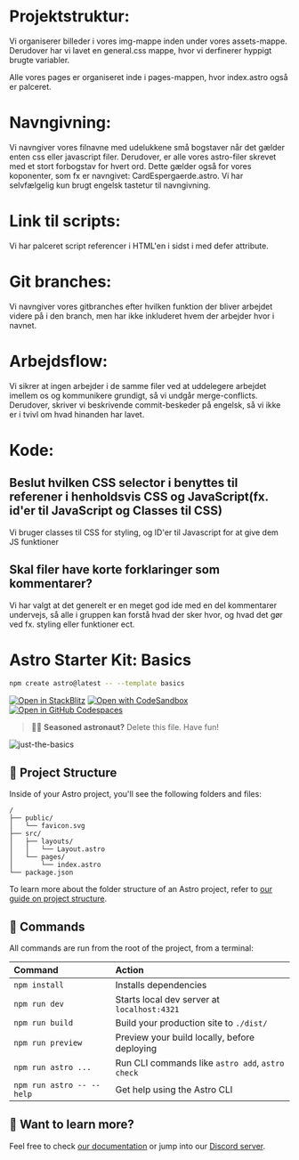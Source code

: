 # Projektstruktur:

Vi organiserer billeder i vores img-mappe inden under vores assets-mappe. Derudover har vi lavet en general.css mappe, hvor vi derfinerer hyppigt brugte variabler.

Alle vores pages er organiseret inde i pages-mappen, hvor index.astro også er palceret.

# Navngivning:

Vi navngiver vores filnavne med udelukkene små bogstaver når det gælder enten css eller javascript filer. Derudover, er alle vores astro-filer skrevet med et stort forbogstav for hvert ord. Dette gælder også for vores koponenter, som fx er navngivet: CardEspergaerde.astro. Vi har selvfælgelig kun brugt engelsk tastetur til navngivning.

# Link til scripts:

Vi har palceret script referencer i HTML'en i sidst i <body> med defer attribute.

# Git branches:

Vi navngiver vores gitbranches efter hvilken funktion der bliver arbejdet videre på i den branch, men har ikke inkluderet hvem der arbejder hvor i navnet.

# Arbejdsflow:

Vi sikrer at ingen arbejder i de samme filer ved at uddelegere arbejdet imellem os og kommunikere grundigt, så vi undgår merge-conflicts. Derudover, skriver vi beskrivende commit-beskeder på engelsk, så vi ikke er i tvivl om hvad hinanden har lavet.

# Kode:

## Beslut hvilken CSS selector i benyttes til referener i henholdsvis CSS og JavaScript(fx. id'er til JavaScript og Classes til CSS)

Vi bruger classes til CSS for styling, og ID'er til Javascript for at give dem JS funktioner

## Skal filer have korte forklaringer som kommentarer?

Vi har valgt at det generelt er en meget god ide med en del kommentarer undervejs, så alle i gruppen kan forstå hvad der sker hvor, og hvad det gør ved fx. styling eller funktioner ect.

# Astro Starter Kit: Basics

```sh
npm create astro@latest -- --template basics
```

[![Open in StackBlitz](https://developer.stackblitz.com/img/open_in_stackblitz.svg)](https://stackblitz.com/github/withastro/astro/tree/latest/examples/basics)
[![Open with CodeSandbox](https://assets.codesandbox.io/github/button-edit-lime.svg)](https://codesandbox.io/p/sandbox/github/withastro/astro/tree/latest/examples/basics)
[![Open in GitHub Codespaces](https://github.com/codespaces/badge.svg)](https://codespaces.new/withastro/astro?devcontainer_path=.devcontainer/basics/devcontainer.json)

> 🧑‍🚀 **Seasoned astronaut?** Delete this file. Have fun!

![just-the-basics](https://github.com/withastro/astro/assets/2244813/a0a5533c-a856-4198-8470-2d67b1d7c554)

## 🚀 Project Structure

Inside of your Astro project, you'll see the following folders and files:

```text
/
├── public/
│   └── favicon.svg
├── src/
│   ├── layouts/
│   │   └── Layout.astro
│   └── pages/
│       └── index.astro
└── package.json
```

To learn more about the folder structure of an Astro project, refer to [our guide on project structure](https://docs.astro.build/en/basics/project-structure/).

## 🧞 Commands

All commands are run from the root of the project, from a terminal:

| Command                   | Action                                           |
| :------------------------ | :----------------------------------------------- |
| `npm install`             | Installs dependencies                            |
| `npm run dev`             | Starts local dev server at `localhost:4321`      |
| `npm run build`           | Build your production site to `./dist/`          |
| `npm run preview`         | Preview your build locally, before deploying     |
| `npm run astro ...`       | Run CLI commands like `astro add`, `astro check` |
| `npm run astro -- --help` | Get help using the Astro CLI                     |

## 👀 Want to learn more?

Feel free to check [our documentation](https://docs.astro.build) or jump into our [Discord server](https://astro.build/chat).
